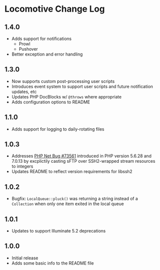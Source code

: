 # Locomotive Change Log

<a name="1.4.0"></a>
## 1.4.0
- Adds support for notifications
  - Prowl
  - Pushover
- Better exception and error handling

<a name="1.3.0"></a>
## 1.3.0
- Now supports custom post-processing user scripts
- Introduces event system to support user scripts and future notification updates, etc
- Updates PHP DocBlocks w/ `@throws` where appropriate
- Adds configuration options to README

<a name="1.1.0"></a>
## 1.1.0
- Adds support for logging to daily-rotating files

<a name="1.0.3"></a>
## 1.0.3
- Addresses [PHP Net Bug #73561](https://bugs.php.net/bug.php?id=73561) introduced in PHP version 5.6.28 and 7.0.13 by excplictily casting sFTP over SSH2-wrapped stream resources to integers
- Updates README to reflect version requirements for libssh2

<a name="1.0.2"></a>
## 1.0.2
- Bugfix: `LocalQueue::pluck()` was returning a string instead of a `Collection` when only one item exited in the local queue

<a name="1.0.1"></a>
## 1.0.1
- Updates to support Illuminate 5.2 deprecations

<a name="1.0.0"></a>
## 1.0.0
- Initial release
- Adds some basic info to the README file
